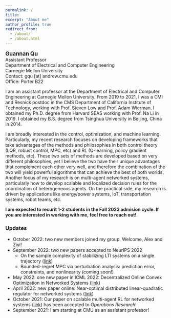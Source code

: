 ```yaml
---
permalink: /
title: 
excerpt: "About me"
author_profile: true
redirect_from: 
  - /about/
  - /about.html
---
```

<span style="font-size:1.2em;">**Guannan Qu**</span>  
Assistant Professor  
Department of Electrical and Computer Engineering  
Carnegie Mellon University  
Contact: gqu [at] andrew.cmu.edu  
Office: Porter B22


I am an assistant professor at the Department of Electrical and Computer Engineering at Carnegie Mellon University. From 2019 to 2021, I was a CMI and Resnick postdoc in the CMS Department of California Institute of Technology, working with Prof. Steven Low and Prof. Adam Wierman. I obtained my Ph.D. degree from Harvard SEAS working with Prof. Na Li in 2019. I obtained my B.S. degree from Tsinghua University in Beijing, China in 2014. 

I am broadly interested in the control, optimization, and machine learning. Particularly, my recent research focuses on developing frameworks that take advantages of the methods and philosophies in both control theory (LQR, robust control, MPC, etc) and RL (Q-learning, policy gradient methods, etc). These two sets of methods are developed based on very different philosophies, yet I believe the two have their unique advantages that complement each other very well, and therefore the combination of the two will yield powerful algorithms that can achieve the best of both worlds. Another focus of my research is on multi-agent networked systems, particularly how to develop scalable and localized decision rules for the coordination of heterogeneous agents. On the practical side, my research is driven by applications like energy/power systems, IoT, transportation systems, robot teams, etc.

**I am expected to recurit 1-2 students in the Fall 2023 admision cycle. If you are interested in working with me, feel free to reach out!**

### Updates 
- October 2022: two new members joined my group. Welcome, Alex and Ziyi!  
- September 2022: two new papers accepted to NeurIPS 2022
  - On the sample complexity of stabilizing LTI systems on a single trajectory ([link](https://arxiv.org/abs/2202.07187))
  - Bounded-regret MPC via perturbation analysis: prediction error, constraints, and nonlinearity (coming soon!)
- May 2022: one new paper in ICML 2022: Decentralized Online Convex Optimization in Networked Systems ([link](https://arxiv.org/abs/2207.05950))
- April 2022: new paper online: Near-optimal distributed linear-quadratic regulator for networked systems ([link](https://arxiv.org/pdf/2204.05551.pdf))
- October 2021: Our paper on scalable multi-agent RL for networked systems ([link](https://arxiv.org/abs/1912.02906)) has been accepted to *Operations Research*!
- September 2021: I am starting at CMU as an assistant professor! 
